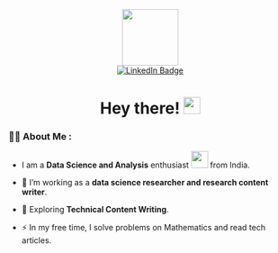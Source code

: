 

<!--
**RusticHaze634/RusticHaze634** is a ✨ _special_ ✨ repository because its `README.md` (this file) appears on your GitHub profile.

Here are some ideas to get you started:

- 🔭 I’m currently working on ...
- 🌱 I’m currently learning ...
- 👯 I’m looking to collaborate on ...
- 🤔 I’m looking for help with ...
- 💬 Ask me about ...
- 📫 How to reach me: ...
- 😄 Pronouns: ...
- ⚡ Fun fact: ...
-->
<div id="header" align="center">
  <img src="https://media3.giphy.com/media/765ccrAiB0g9z6EApL/giphy.gif?cid=ecf05e47wd1z7w1qd5ouuny610nkg7mclgrt6knras2g73fb&rid=giphy.gif&ct=g" width="100"/>
</div>
<div id="badges" align="center">
  <a href=[GitHub Pages](https://pages.github.com/)>
    <img src="https://img.shields.io/badge/LinkedIn-blue?style=for-the-badge&logo=linkedin&logoColor=white" alt="LinkedIn Badge"/>
  </a>
</div>
<h1 align="center">
    Hey there!
  <img src="https://media.giphy.com/media/hvRJCLFzcasrR4ia7z/giphy.gif" width="30px"/>
</h1>


### :woman_technologist: About Me :
- I am a **Data Science and Analysis** enthusiast <img src="https://media.giphy.com/media/WUlplcMpOCEmTGBtBW/giphy.gif" width="30"> from India.

- :telescope: I’m working as a **data science researcher and research content writer**.

- :seedling: Exploring **Technical Content Writing**.

- :zap: In my free time, I solve problems on Mathematics and read tech articles.



